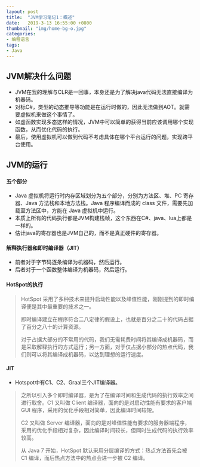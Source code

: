 ```yaml
---
layout: post
title:  "JVM学习笔记1：概述"
date:   2019-3-13 16:55:00 +0800
thumbnail: "img/home-bg-o.jpg"
categories: 
- 编程语言
tags: 
- Java
---
```


## JVM解决什么问题
- JVM在我的理解与CLR是一回事，本身还是为了解决java代码无法直接编译为机器码。
- 对标C#，类型的动态推导等功能是在运行时做的，因此无法做到AOT。就需要虚拟机来做这个事情了。
- 如虚函数实现多态这样的情况，JVM中可以简单的获得当前应该调用哪个实现函数，从而优化代码的执行。
- 最后，使用虚拟机可以做到代码不考虑具体在哪个平台运行的问题，实现跨平台使用。

## JVM的运行
#### 五个部分
- Java 虚拟机将运行时内存区域划分为五个部分，分别为方法区、堆、PC 寄存器、Java 方法栈和本地方法栈。Java 程序编译而成的 class 文件，需要先加载至方法区中，方能在 Java 虚拟机中运行。
- 本质上所有的代码执行都是JVM构建栈帧，这个东西在C#、java、lua上都是一样的。 
- 估计java的寄存器也是JVM自己的，而不是真正硬件的寄存器。

#### 解释执行器和即时编译器（JIT）
- 前者对于字节码逐条编译为机器码，然后运行。
- 后者对于一个函数整体编译为机器码，然后运行。

#### HotSpot的执行
> HotSpot 采用了多种技术来提升启动性能以及峰值性能，刚刚提到的即时编译便是其中最重要的技术之一。
>
> 即时编译建立在程序符合二八定律的假设上，也就是百分之二十的代码占据了百分之八十的计算资源。
>
> 对于占据大部分的不常用的代码，我们无需耗费时间将其编译成机器码，而是采取解释执行的方式运行；另一方面，对于仅占据小部分的热点代码，我们则可以将其编译成机器码，以达到理想的运行速度。

#### JIT
- Hotspot中有C1、C2、Graal三个JIT编译器。

> 之所以引入多个即时编译器，是为了在编译时间和生成代码的执行效率之间进行取舍。C1 又叫做 Client 编译器，面向的是对启动性能有要求的客户端 GUI 
程序，采用的优化手段相对简单，因此编译时间较短。
>
> C2 又叫做 Server 编译器，面向的是对峰值性能有要求的服务器端程序，采用的优化手段相对复杂，因此编译时间较长，但同时生成代码的执行效率较高。
>
> 从 Java 7 开始，HotSpot 默认采用分层编译的方式：热点方法首先会被 C1 编译，而后热点方法中的热点会进一步被 C2 编译。